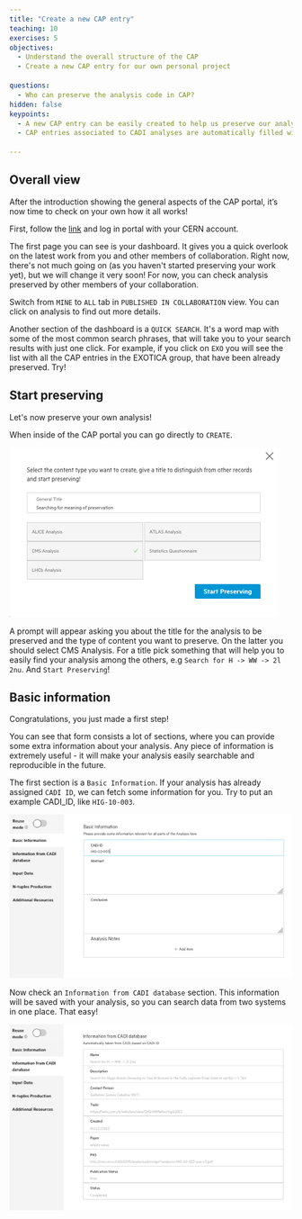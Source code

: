 ```yaml
---
title: "Create a new CAP entry"
teaching: 10
exercises: 5
objectives:
  - Understand the overall structure of the CAP
  - Create a new CAP entry for our own personal project

questions:
  - Who can preserve the analysis code in CAP?
hidden: false
keypoints:
  - A new CAP entry can be easily created to help us preserve our analysis assets
  - CAP entries associated to CADI analyses are automatically filled with the CADI information

---
```



## Overall view

After the introduction showing the general aspects of the CAP portal, it’s now time to check on your own how it all works!

First, follow the [link](https://analysispreservation.cern.ch/) and log in portal with your CERN account.

The first page you can see is your dashboard. It gives you a quick overlook on the latest work from you and other members of collaboration. Right now, there's not much going on (as you haven't started preserving your work yet), but we will change it very soon! For now, you can check analysis preserved by other members of your collaboration.

Switch from `MINE` to `ALL` tab in `PUBLISHED IN COLLABORATION` view. You can click on analysis to find out more details.

Another section of the dashboard is a `QUICK SEARCH`. It's a word map with some of the most common search phrases, that will take you to your search results with just one click. For example, if you click on `EXO` you will see the list with all the CAP entries in the EXOTICA group, that have been already preserved. Try!

## Start preserving

Let's now preserve your own analysis!

When inside of the CAP portal you can go directly to `CREATE`.

![](../fig/create.png)

A prompt will appear asking you about the title for the analysis to be preserved and the type of content you want to preserve. On the latter you should select CMS Analysis. For a title pick something that will help you to easily find your analysis among the others, e.g `Search for H -> WW -> 2l 2nu`. And `Start Preserving`!

## Basic information

Congratulations, you just made a first step!

You can see that form consists a lot of sections, where you can provide some extra information about your analysis. Any piece of information is extremely useful - it will make your analysis easily searchable and reproducible in the future.

The first section is a `Basic Information`. If your analysis has already assigned `CADI ID`, we can fetch some information for you. Try to put an example CADI_ID, like `HIG-10-003`.

![](../fig/cadi_id.png)

Now check an `Information from CADI database` section. This information will be saved with your analysis, so you can search data from two systems in one place. That easy!

![](../fig/cadi_info.png)
